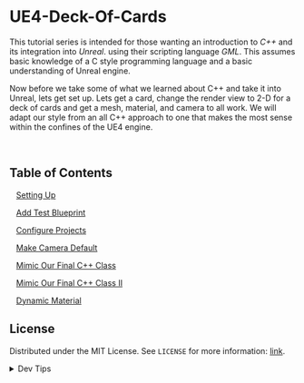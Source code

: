 # UE4-Deck-Of-Cards


<!-- OVERVIEW -->
This tutorial series is intended for those wanting an introduction to *C++* and its integration into *Unreal*. using their scripting language <i>GML</i>. This assumes basic knowledge of a C style programming language and a basic understanding of Unreal engine.

Now before we take some of what we learned about C++ and take it into Unreal, lets get set up. Lets get a card, change the render view to 2-D for a deck of cards and get a mesh, material, and camera to all work. We will adapt our style from an all C++ approach to one that makes the most sense within the confines of the UE4 engine.


<br>


<!-- TOC -->
## Table of Contents

<kbd></kbd> &nbsp;&nbsp; [Setting Up](setting-up/README.md#user-content-setting-up) <br>

<kbd></kbd> &nbsp;&nbsp; [Add Test Blueprint](test-bp/README.md#user-content-add-up) <br>

<kbd></kbd> &nbsp;&nbsp; [Configure Projects](configure-proj/README.md#user-content-configure-projects) <br>

<kbd></kbd> &nbsp;&nbsp; [Make Camera Default](camera-default/README.md#user-content-make-camera-default) 

<kbd></kbd> &nbsp;&nbsp; [Mimic Our Final C++ Class](mimic-class/README.md#user-content-mimic-our-final-c-class)

<kbd></kbd> &nbsp;&nbsp; [Mimic Our Final C++ Class II](mimic-class-ii/README.md#user-content-mimic-our-final-c-class-ii) 

<kbd></kbd> &nbsp;&nbsp; [Dynamic Material](dynamic-material/README.md#user-content-dynamic-material) 

<!-- LICENSE -->
## License
Distributed under the MIT License. See `LICENSE` for more information: [link](LICENSE).

</p>
</details>
<details><summary>Dev Tips</summary>
make git m="add commit message"
</details>